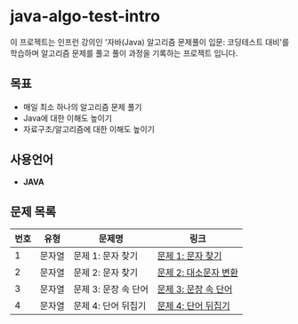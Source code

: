 # java-algo-test-intro
이 프로젝트는 인프런 강의인 '자바(Java) 알고리즘 문제풀이 입문: 코딩테스트 대비'를 학습하며 알고리즘 문제를 풀고 풀이 과정을 기록하는 프로젝트 입니다.

## 목표
- 매일 최소 하나의 알고리즘 문제 풀기
- Java에 대한 이해도 높이기
- 자료구조/알고리즘에 대한 이해도 높이기

## 사용언어
- **JAVA**

## 문제 목록

| 번호 | 유형  | 문제명           | 링크                                                           |
|----|-----|---------------|--------------------------------------------------------------|
| 1  | 문자열 | 문제 1: 문자 찾기   | [문제 1: 문자 찾기](./src/String/Day1_CharacterSearch_README.md)   |
| 2  | 문자열 | 문제 2: 문자 찾기   | [문제 2: 대소문자 변환](./src/String/Day1_CaseChange_README.md)      |
| 3  | 문자열 | 문제 3: 문장 속 단어 | [문제 3: 문장 속 단어](./src/String/Day2_WordsInSentence_README.md) |
| 4  | 문자열 | 문제 4: 단어 뒤집기  | [문제 4: 단어 뒤집기](./src/String/Day3_WordReverser_README.md)     |


